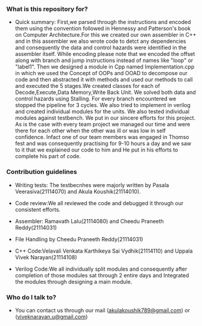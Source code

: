 
### What is this repository for? ###

* Quick summary: First,we parsed through the instructions and encoded them using the convention followed in Hennessy and Patterson's book on 
Computer Architecture.For this we created our own assembler in C++ and in this assembler we also wrote code to detct any dependencies
and consequently the data and control hazards were identified in the assembler itself. While encoding please note that we encoded the 
offset along with branch and jump instructions instead of names like "loop" or "label1".
                                                  Then we designed a module in Cpp named Implementation.cpp in which we used the Concept
of OOPs and OOAD to decompose our code and then abstracted it with methods and used our methods to call and executed the 5 stages.We created 
classes for each of Decode,Execute,Data Memory,Write Back Unit. We solved both data and control hazards using Stalling. For every branch 
encountered we stopped the pipeline for 3 cycles. We also tried to implement in verilog and created individual modules for the units.
We also tested individual modules against testbench. We put in our sincere efforts for this project.
As is the case with every team project we managed our time and were there for each other when the other was ill or was low in self confidence.
Infact one of our team members was engaged in Thomso fest and was consequently practising for 9-10 hours a day and we saw to it that we explained 
our code to him and He put in his efforts to complete his part of code.

### Contribution guidelines ###

* Writing tests: The testbecnhes were majorly written by Pasala Veerasiva(21114070) and Akula Koushik(21114010).
* Code review:We all reviewed the code and debugged it through our consistent efforts.

* Assembler: Ramavath Lalu(21114080) and Cheedu Praneeth Reddy(21114031)

* File Handling by Cheedu Praneeth Reddy(21114031)

* C++ Code:Velavali Venkata Karthikeya Sai Vydhik(21114110) and Uppala Vivek Narayan(21114108)

* Verilog Code:We all individually split modules and consequently after completion of those modules sat through 2 entire days and Integrated
the modules through designing a main module.

### Who do I talk to? ###

* You can contact us through our mail (akulakoushik789@gmail.com) or (viveknarayan.u@gmail.com)
